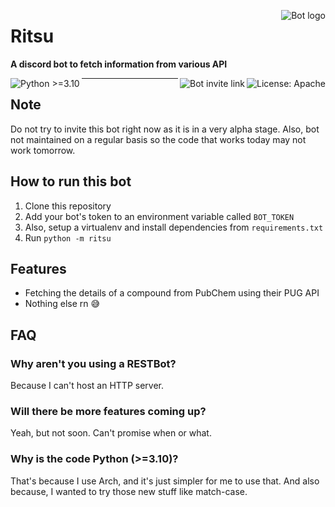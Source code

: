 <a href="https://discord.com/api/oauth2/authorize?client_id=776112201734815786&scope=applications.commands"><img src="https://cdn.discordapp.com/avatars/776112201734815786/b2b1856e81f0b0a1607756a76d1a3851.webp" alt="Bot logo" align="right"/></a>

# Ritsu
**A discord bot to fetch information from various API**

<a href="https://apache.org/licenses/LICENSE-2.0"><img src="https://img.shields.io/badge/License-Apache%202.0-blue" alt="License: Apache" align="right" /></a>
<a href="https://canary.discord.com/api/oauth2/authorize?client_id=776112201734815786&permissions=0&scope=bot%20applications.commands"><img src="https://img.shields.io/badge/Bot%20Invite-Link-blue" alt="Bot invite link" align="right" /></a>

<img src="https://img.shields.io/badge/Python-3.10+-green" alt="Python >=3.10" align="left" />
<hr />

## Note
Do not try to invite this bot right now as it is in a very alpha stage.
Also, bot not maintained on a regular basis so the code that works today may not work tomorrow.

## How to run this bot
1. Clone this repository
2. Add your bot's token to an environment variable called `BOT_TOKEN`
3. Also, setup a virtualenv and install dependencies from `requirements.txt`
4. Run `python -m ritsu`

## Features
- Fetching the details of a compound from PubChem using their PUG API
- Nothing else rn 😅

## FAQ
### Why aren't you using a RESTBot?
Because I can't host an HTTP server.
### Will there be more features coming up?
Yeah, but not soon. Can't promise when or what.
### Why is the code Python (>=3.10)?
That's because I use Arch, and it's just simpler for me to use that.
And also because, I wanted to try those new stuff like match-case.

